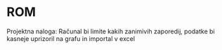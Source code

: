 # ROM
Projektna naloga:
Računal bi limite kakih zanimivih zaporedij, podatke bi kasneje uprizoril na grafu in importal v excel
